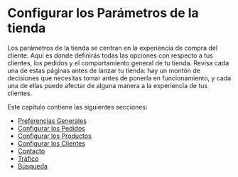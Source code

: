 # Configurar los Parámetros de la tienda

Los parámetros de la tienda se centran en la experiencia de compra del cliente. Aquí es donde definirás todas las opciones con respecto a tus clientes, los pedidos y el comportamiento general de tu tienda. Revisa cada una de estas páginas antes de lanzar tu tienda: hay un montón de decisiones que necesitas tomar antes de ponerla en funcionamiento, y cada una de ellas puede afectar de alguna manera a la experiencia de tus clientes.

Este capítulo contiene las siguientes secciones:

* [Preferencias Generales](preferencias-generales/)
* [Configurar los Pedidos](configurar-los-pedidos/)
* [Configurar los Productos](configurar-los-productos.md)
* [Configurar los Clientes](configurar-los-clientes/)
* [Contacto](contacto.md)
* [Tráfico](trafico/)
* [Búsqueda](busqueda/)


